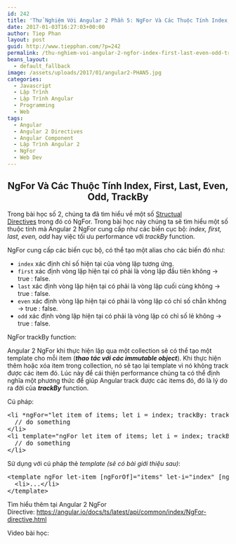 ```yaml
---
id: 242
title: 'Thử Nghiệm Với Angular 2 Phần 5: NgFor Và Các Thuộc Tính Index, First, Last, Even, Odd, TrackBy'
date: 2017-01-03T16:27:03+00:00
author: Tiep Phan
layout: post
guid: http://www.tiepphan.com/?p=242
permalink: /thu-nghiem-voi-angular-2-ngfor-index-first-last-even-odd-trackby/
beans_layout:
  - default_fallback
image: /assets/uploads/2017/01/angular2-PHAN5.jpg
categories:
  - Javascript
  - Lập Trình
  - Lập Trình Angular
  - Programming
  - Web
tags:
  - Angular
  - Angular 2 Directives
  - Angular Component
  - Lập Trình Angular 2
  - NgFor
  - Web Dev
---
```

<h2 style="text-align: center;">
  NgFor Và Các Thuộc Tính Index, First, Last, Even, Odd, TrackBy
</h2>

Trong bài học số 2, chúng ta đã tìm hiểu về một số <a href="http://www.tiepphan.com/thu-nghiem-voi-angular-2-built-in-directives-ngif-ngfor-ngswitchcase/" target="_blank">Structual Directives</a> trong đó có NgFor. Trong bài học này chúng ta sẽ tìm hiểu một số thuộc tính mà Angular 2 NgFor cung cấp như các biến cục bộ: _index, first, last, even, odd_ hay việc tối ưu performance với _trackBy_ function.

<!--more-->

NgFor cung cấp các biến cục bộ, có thể tạo một alias cho các biến đó như:

  * `index` xác định chỉ số hiện tại của vòng lặp tương ứng.
  * `first` xác định vòng lặp hiện tại có phải là vòng lặp đầu tiên không -> true : false.
  * `last` xác định vòng lặp hiện tại có phải là vòng lặp cuối cùng không -> true : false.
  * `even` xác định vòng lặp hiện tại có phải là vòng lặp có chỉ số chẵn không -> true : false.
  * `odd` xác định vòng lặp hiện tại có phải là vòng lặp có chỉ số lẻ không -> true : false.

NgFor trackBy function:

Angular 2 NgFor khi thực hiện lặp qua một collection sẽ có thể tạo một template cho mỗi item (_**thao tác với các immutable object**_). Khi thực hiện thêm hoặc xóa item trong collection, nó sẽ tạo lại template vì nó không track được các item đó. Lúc này để cái thiện performance chúng ta có thể định nghĩa một phương thức để giúp Angular track được các items đó, đó là lý do ra đời của _**trackBy**_ function.

Cú pháp:

<pre class="brush:html;">&lt;li *ngFor="let item of items; let i = index; trackBy: trackByFn"&gt;
  // do something
&lt;/li&gt;
&lt;li template="ngFor let item of items; let i = index; trackBy: trackByFn"&gt;
  // do something
&lt;/li&gt;</pre>

Sử dụng với cú pháp thẻ _template (sẽ có bài giới thiệu sau)_:

<pre class="brush:html;">&lt;template ngFor let-item [ngForOf]="items" let-i="index" [ngForTrackBy]="trackByFn"&gt;
  &lt;li&gt;...&lt;/li&gt;
&lt;/template&gt;
</pre>

Tìm hiểu thêm tại Angular 2 NgFor Directive: <a href="https://angular.io/docs/ts/latest/api/common/index/NgFor-directive.html" target="_blank">https://angular.io/docs/ts/latest/api/common/index/NgFor-directive.html</a>

Video bài học: